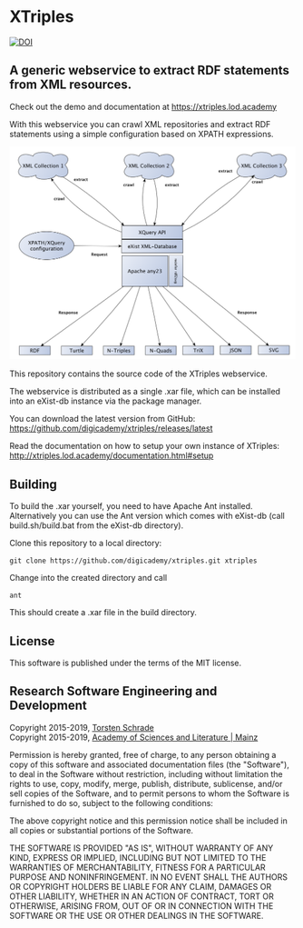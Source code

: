 # XTriples

[![DOI](https://zenodo.org/badge/24633761.svg)](https://zenodo.org/badge/latestdoi/24633761)

## A generic webservice to extract RDF statements from XML resources.

Check out the demo and documentation at https://xtriples.lod.academy

With this webservice you can crawl XML repositories and extract RDF statements 
using a simple configuration based on XPATH expressions.

![Structure of the XTriples webservice](resources/images/structure.png "XTriples structure")

This repository contains the source code of the XTriples webservice.

The webservice is distributed as a single .xar file, which can be installed into an eXist-db instance via the package manager.

You can download the latest version from GitHub: https://github.com/digicademy/xtriples/releases/latest

Read the documentation on how to setup your own instance of XTriples: http://xtriples.lod.academy/documentation.html#setup

## Building

To build the .xar yourself, you need to have Apache Ant installed. Alternatively you can use the Ant version which comes with eXist-db 
(call build.sh/build.bat from the eXist-db directory). 

Clone this repository to a local directory:

	git clone https://github.com/digicademy/xtriples.git xtriples

Change into the created directory and call

	ant

This should create a .xar file in the build directory.

## License

This software is published under the terms of the MIT license.

## Research Software Engineering and Development

Copyright 2015-2019, <a href="https://orcid.org/0000-0002-0953-2818">Torsten Schrade</a>  
Copyright 2015-2019, <a href="http://www.adwmainz.de/">Academy of Sciences and Literature | Mainz</a>

Permission is hereby granted, free of charge, to any person obtaining a copy of this software and associated documentation files (the "Software"), to deal in the Software without restriction, including without limitation the rights to use, copy, modify, merge, publish, distribute, sublicense, and/or sell copies of the Software, and to permit persons to whom the Software is furnished to do so, subject to the following conditions:

The above copyright notice and this permission notice shall be included in all copies or substantial portions of the Software.

THE SOFTWARE IS PROVIDED "AS IS", WITHOUT WARRANTY OF ANY KIND, EXPRESS OR IMPLIED, INCLUDING BUT NOT LIMITED TO THE WARRANTIES OF MERCHANTABILITY, FITNESS FOR A PARTICULAR PURPOSE AND NONINFRINGEMENT. IN NO EVENT SHALL THE AUTHORS OR COPYRIGHT HOLDERS BE LIABLE FOR ANY CLAIM, DAMAGES OR OTHER LIABILITY, WHETHER IN AN ACTION OF CONTRACT, TORT OR OTHERWISE, ARISING FROM, OUT OF OR IN CONNECTION WITH THE SOFTWARE OR THE USE OR OTHER DEALINGS IN THE SOFTWARE.
